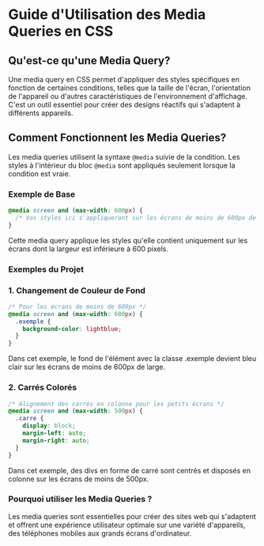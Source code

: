 # Guide d'Utilisation des Media Queries en CSS

## Qu'est-ce qu'une Media Query?

Une media query en CSS permet d'appliquer des styles spécifiques en fonction de certaines conditions, telles que la taille de l'écran, l'orientation de l'appareil ou d'autres caractéristiques de l'environnement d'affichage. C'est un outil essentiel pour créer des designs réactifs qui s'adaptent à différents appareils.

## Comment Fonctionnent les Media Queries?

Les media queries utilisent la syntaxe `@media` suivie de la condition. Les styles à l'intérieur du bloc `@media` sont appliqués seulement lorsque la condition est vraie.

### Exemple de Base

```css
@media screen and (max-width: 600px) {
  /* Vos styles ici s'appliqueront sur les écrans de moins de 600px de large */
}
```

Cette media query applique les styles qu'elle contient uniquement sur les écrans dont la largeur est inférieure à 600 pixels.

### Exemples du Projet

### 1. Changement de Couleur de Fond

```css
/* Pour les écrans de moins de 600px */
@media screen and (max-width: 600px) {
  .exemple {
    background-color: lightblue;
  }
}
```

Dans cet exemple, le fond de l'élément avec la classe .exemple devient bleu clair sur les écrans de moins de 600px de large.

### 2. Carrés Colorés

```css
/* Alignement des carrés en colonne pour les petits écrans */
@media screen and (max-width: 500px) {
  .carre {
    display: block;
    margin-left: auto;
    margin-right: auto;
  }
}
```

Dans cet exemple, des divs en forme de carré sont centrés et disposés en colonne sur les écrans de moins de 500px.

### Pourquoi utiliser les Media Queries ?

Les media queries sont essentielles pour créer des sites web qui s'adaptent et offrent une expérience utilisateur optimale sur une variété d'appareils, des téléphones mobiles aux grands écrans d'ordinateur.
